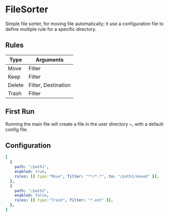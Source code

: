 # FileSorter

Simple file sorter, for moving file automatically; it use a configuration file to define multiple rule for a specific directory.

## Rules

| Type   | Arguments           |
| ------ | ------------------- |
| Move   | Filter              |
| Keep   | Filter              |
| Delete | Filter, Destination |
| Trash  | Filter              |

## First Run

Running the main file will create a file in the user directory ~, with a default config file.

## Configuration

```yaml
[
  {
    path: "/path1",
    enabled: true,
    rules: [{ type:"Move", filter: "**/*.*", to: "/path1/moved" }],
  },
  {
    path: "/path2",
    enabled: false,
    rules: [{ type:"Trash", filter: "*.ext" }],
  },
]
```
